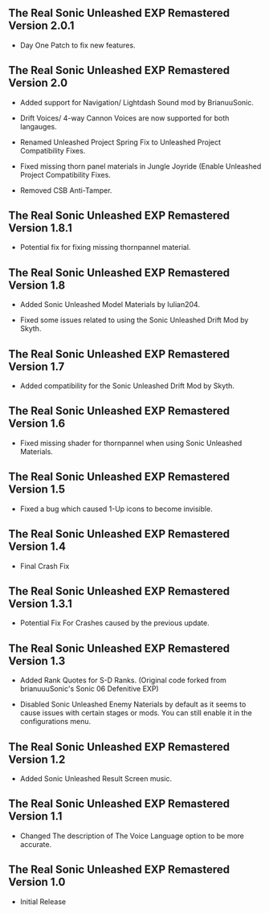 ## The Real Sonic Unleashed EXP Remastered Version 2.0.1

- Day One Patch to fix new features.


## The Real Sonic Unleashed EXP Remastered Version 2.0

- Added support for Navigation/ Lightdash Sound mod by BrianuuSonic. 

- Drift Voices/ 4-way Cannon Voices are now supported for both langauges.

- Renamed Unleashed Project Spring Fix to Unleashed Project Compatibility Fixes.

- Fixed missing thorn panel materials in Jungle Joyride (Enable Unleashed Project Compatibility Fixes.

- Removed CSB Anti-Tamper.


## The Real Sonic Unleashed EXP Remastered Version 1.8.1

- Potential fix for fixing missing thornpannel material.


## The Real Sonic Unleashed EXP Remastered Version 1.8

- Added Sonic Unleashed Model Materials by Iulian204.

- Fixed some issues related to using the Sonic Unleashed Drift Mod by Skyth.


## The Real Sonic Unleashed EXP Remastered Version 1.7

- Added compatibility for the Sonic Unleashed Drift Mod by Skyth.


## The Real Sonic Unleashed EXP Remastered Version 1.6

- Fixed missing shader for thornpannel when using Sonic Unleashed Materials.


## The Real Sonic Unleashed EXP Remastered Version 1.5
- Fixed a bug which caused 1-Up icons to become invisible.

## The Real Sonic Unleashed EXP Remastered Version 1.4

- Final Crash Fix


## The Real Sonic Unleashed EXP Remastered Version 1.3.1

- Potential Fix For Crashes caused by the previous update.

## The Real Sonic Unleashed EXP Remastered Version 1.3

- Added Rank Quotes for S-D Ranks. (Original code forked from brianuuuSonic's Sonic 06 Defenitive EXP)

- Disabled Sonic Unleashed Enemy Naterials by default as it seems to cause issues with certain stages or mods. You can still enable it in the configurations menu.



## The Real Sonic Unleashed EXP Remastered Version 1.2

- Added Sonic Unleashed Result Screen music.


## The Real Sonic Unleashed EXP Remastered Version 1.1

- Changed The description of The Voice Language option to be more accurate.


## The Real Sonic Unleashed EXP Remastered Version 1.0

- Initial Release